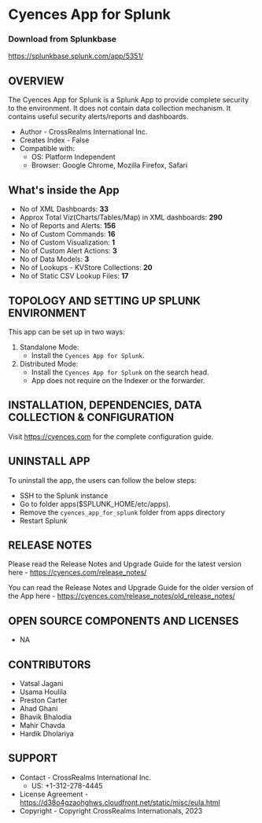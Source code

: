 # Cyences App for Splunk

### Download from Splunkbase
https://splunkbase.splunk.com/app/5351/


OVERVIEW
--------
The Cyences App for Splunk is a Splunk App to provide complete security to the environment. It does not contain data collection mechanism. It contains useful security alerts/reports and dashboards.

* Author - CrossRealms International Inc.
* Creates Index - False
* Compatible with:
   * OS: Platform Independent
   * Browser: Google Chrome, Mozilla Firefox, Safari


## What's inside the App

* No of XML Dashboards: **33**
* Approx Total Viz(Charts/Tables/Map) in XML dashboards: **290**
* No of Reports and Alerts: **156**
* No of Custom Commands: **16**
* No of Custom Visualization: **1**
* No of Custom Alert Actions: **3**
* No of Data Models: **3**
* No of Lookups - KVStore Collections: **20**
* No of Static CSV Lookup Files: **17**



TOPOLOGY AND SETTING UP SPLUNK ENVIRONMENT
------------------------------------------
This app can be set up in two ways: 
  1. Standalone Mode: 
     * Install the `Cyences App for Splunk`.
  2. Distributed Mode: 
     * Install the `Cyences App for Splunk` on the search head.
     * App does not require on the Indexer or the forwarder.


INSTALLATION, DEPENDENCIES, DATA COLLECTION & CONFIGURATION
------------------------------------------------------------
Visit https://cyences.com for the complete configuration guide.


UNINSTALL APP
-------------
To uninstall the app, the users can follow the below steps:
* SSH to the Splunk instance
* Go to folder apps($SPLUNK_HOME/etc/apps).
* Remove the `cyences_app_for_splunk` folder from apps directory
* Restart Splunk


RELEASE NOTES
-------------
Please read the Release Notes and Upgrade Guide for the latest version here - https://cyences.com/release_notes/

You can read the Release Notes and Upgrade Guide for the older version of the App here - https://cyences.com/release_notes/old_release_notes/


OPEN SOURCE COMPONENTS AND LICENSES
------------------------------
* NA


CONTRIBUTORS
------------
* Vatsal Jagani
* Usama Houlila
* Preston Carter
* Ahad Ghani
* Bhavik Bhalodia
* Mahir Chavda
* Hardik Dholariya


SUPPORT
-------
* Contact - CrossRealms International Inc.
  * US: +1-312-278-4445
* License Agreement - https://d38o4gzaohghws.cloudfront.net/static/misc/eula.html
* Copyright - Copyright CrossRealms Internationals, 2023
